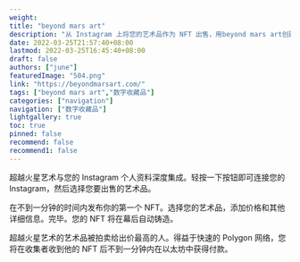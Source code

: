 ```yaml
---
weight: 
title: "beyond mars art"
description: "从 Instagram 上将您的艺术品作为 NFT 出售，用beyond mars art创建你的个人在线画廊。便于使用，零成本。卖你的艺术品从来没有这么容易过。Start selling your artworks and create your personal online gallery with beyond mars art. Selling your artworks has never been easier."
date: 2022-03-25T21:57:40+08:00
lastmod: 2022-03-25T16:45:40+08:00
draft: false
authors: ["june"]
featuredImage: "504.png"
link: "https://beyondmarsart.com/"
tags: ["beyond mars art","数字收藏品"]
categories: ["navigation"]
navigation: ["数字收藏品"]
lightgallery: true
toc: true
pinned: false
recommend: false
recommend1: false
---
```

超越火星艺术与您的 Instagram 个人资料深度集成。轻按一下按钮即可连接您的 Instagram，然后选择您要出售的艺术品。

在不到一分钟的时间内发布你的第一个 NFT。选择您的艺术品，添加价格和其他详细信息。完毕。您的 NFT 将在幕后自动铸造。

超越火星艺术的艺术品被拍卖给出价最高的人。得益于快速的 Polygon 网络，您将在收集者收到他的 NFT 后不到一分钟内在以太坊中获得付款。
